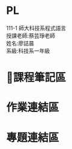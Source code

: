 # PL
111-1 師大科技系程式語言 <br />
授課老師:蔡芸琤老師 <br />
姓名:廖誌晨 <br />
系級:科技系一年級 <br />
# 📅課程筆記區<br />
# 作業連結區<br />
# 專題連結區
